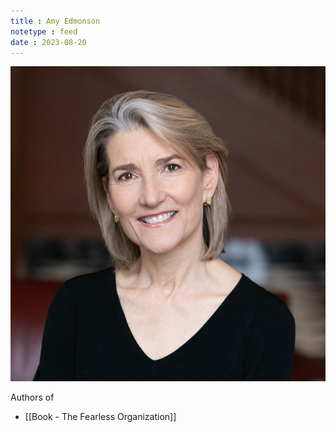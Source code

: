 ```yaml
---
title : Amy Edmonson
notetype : feed
date : 2023-08-20
---
```


![amy-edmonson](/assets/img/amy_edmondson.jpg)

Authors of 
- [[Book - The Fearless Organization]]